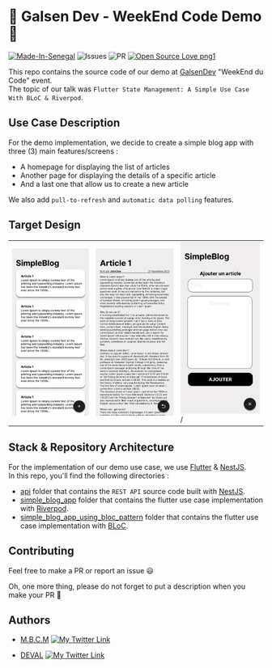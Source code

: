 # 🚀 Galsen Dev - WeekEnd Code Demo 🚀

[![Made-In-Senegal](https://github.com/GalsenDev221/made.in.senegal/blob/master/assets/badge.svg)](https://github.com/GalsenDev221/made.in.senegal)
![Issues](https://img.shields.io/github/issues/PapiHack/galsen-dev-wec-demo)
![PR](https://img.shields.io/github/issues-pr/PapiHack/galsen-dev-wec-demo)
[![Open Source Love png1](https://badges.frapsoft.com/os/v1/open-source.png?v=103)](https://github.com/ellerbrock/open-source-badges/)

This repo contains the source code of our demo at [GalsenDev](https://github.com/GalsenDev221) "WeekEnd du Code" event.  
The topic of our talk was `Flutter State Management: A Simple Use Case With BLoC & Riverpod`.

## Use Case Description

For the demo implementation, we decide to create a simple blog app with three (3) main features/screens :

- A homepage for displaying the list of articles
- Another page for displaying the details of a specific article
- And a last one that allow us to create a new article

We also add `pull-to-refresh` and `automatic data polling` features.

## Target Design

<table>
    <tr>
        <td><img src="./screenshots/home.png"/></td>
        <td><img src="./screenshots/article-details.png"/></td>
        <td><img src="./screenshots/add-article-form.png">/</td>
    </tr>
</table>

## Stack & Repository Architecture

For the implementation of our demo use case, we use [Flutter](https://flutter.dev/) & [NestJS](https://nestjs.com/).  
In this repo, you'll find the following directories :

- [api](https://github.com/PapiHack/galsen-dev-wec-demo/tree/master/api) folder that contains the `REST API` source code built with [NestJS](https://nestjs.com/).
- [simple_blog_app](https://github.com/PapiHack/galsen-dev-wec-demo/tree/master/simple_blog_app) folder that contains the flutter use case implementation with [Riverpod](https://riverpod.dev/).
- [simple_blog_app_using_bloc_pattern](https://github.com/PapiHack/galsen-dev-wec-demo/tree/master/simple_blog_app_using_bloc_pattern) folder that contains the flutter use case implementation with [BLoC](https://bloclibrary.dev/).

## Contributing

Feel free to make a PR or report an issue 😃

Oh, one more thing, please do not forget to put a description when you make your PR 🙂

## Authors

- [M.B.C.M](https://itdev.sn)
  [![My Twitter Link](https://img.shields.io/twitter/follow/the_it_dev?style=social)](https://twitter.com/the_it_dev)

- [DEVAL](http://www.deval.website)
  [![My Twitter Link](https://img.shields.io/twitter/follow/alioune_kanoute?style=social)](https://twitter.com/alioune_kanoute)